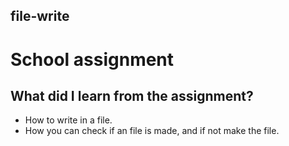 ## file-write
# School assignment

## What did I learn from the assignment?
* How to write in a file.
* How you can check if an file is made, and if not make the file.